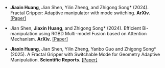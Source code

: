 - <strong>Jiaxin Huang</strong>, Jian Shen, Yilin Zheng, and Zhigong Song* (2024). Fractal Gripper: Adaptive manipulator with mode switching. <strong>ArXiv.</strong> [[Paper]](https://arxiv.org/abs/2402.16057)

- Jian Shen, <strong>Jiaxin Huang</strong>, and Zhigong Song* (2024). Efficient Bi-manipulation using RGBD Multi-model Fusion based on Attention Mechanism. <strong>ArXiv.</strong> [[Paper]](https://arxiv.org/abs/2404.17811)

- <strong>Jiaxin Huang</strong>, Jian Shen, Yilin Zheng, Yanbo Guo and Zhigong Song* (2025). A Fractal Gripper with Switchable Mode for Geometry Adaptive Manipulation. <strong>Scientific Reports.</strong> [[Paper]]()
